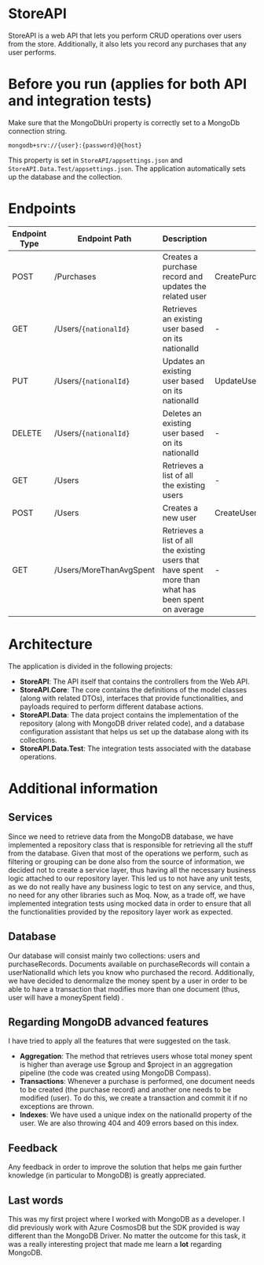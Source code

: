 # StoreAPI

StoreAPI is a web API that lets you perform CRUD operations over users from the store. Additionally, it also lets you record any purchases that any user performs.

# Before you run (applies for both API and integration tests)

Make sure that the MongoDbUri property is correctly set to a MongoDb connection string.
```
mongodb+srv://{user}:{password}@{host}
```
This property is set in `StoreAPI/appsettings.json` and `StoreAPI.Data.Test/appsettings.json`.
The application automatically sets up the database and the collection.

# Endpoints
| Endpoint Type | Endpoint Path | Description | Body |
| ------------- | ------------- | ----------- | ---- |
| POST | /Purchases | Creates a purchase record and updates the related user | CreatePurchaseRecordPayload |
| GET | /Users/`{nationalId}` | Retrieves an existing user based on its nationalId | - |
| PUT | /Users/`{nationalId}` | Updates an existing user based on its nationalId | UpdateUserPayload |
| DELETE | /Users/`{nationalId}` | Deletes an existing user based on its nationalId | - |
| GET | /Users | Retrieves a list of all the existing users | - |
| POST | /Users | Creates a new user | CreateUserPayload |
| GET | /Users/MoreThanAvgSpent | Retrieves a list of all the existing users that have spent more than what has been spent on average | - |

# Architecture

The application is divided in the following projects:
* **StoreAPI**: The API itself that contains the controllers from the Web API.
* **StoreAPI.Core**: The core contains the definitions of the model classes (along with related DTOs), interfaces that provide functionalities, and payloads required to perform different database actions.
* **StoreAPI.Data**: The data project contains the implementation of the repository (along with MongoDB driver related code), and a database configuration assistant that helps us set up the database along with its collections.
* **StoreAPI.Data.Test**: The integration tests associated with the database operations.

# Additional information
## Services
Since we need to retrieve data from the MongoDB database, we have implemented a repository class that is responsible for retrieving all the stuff from the database. Given that most of the operations we perform, such as filtering or grouping can be done also from the source of information, we decided not to create a service layer, thus having all the necessary business logic attached to our repository layer.
This led us to not have any unit tests, as we do not really have any business logic to test on any service, and thus, no need for any other libraries such as Moq.
Now, as a trade off, we have implemented integration tests using mocked data in order to ensure that all the functionalities provided by the repository layer work as expected.

## Database
Our database will consist mainly two collections: users and purchaseRecords. Documents available on purchaseRecords will contain a userNationalId which lets you know who purchased the record. Additionally, we have decided to denormalize the money spent by a user in order to be able to have a transaction that modifies more than one document (thus, user will have a moneySpent field) .

## Regarding MongoDB advanced features
I have tried to apply all the features that were suggested on the task.

* **Aggregation**: The method that retrieves users whose total money spent is higher than average use $group and $project in an aggregation pipeline (the code was created using MongoDB Compass).
* **Transactions**: Whenever a purchase is performed, one document needs to be created (the purchase record) and another one needs to be modified (user). To do this, we create a transaction and commit it if no exceptions are thrown.
* **Indexes**: We have used a unique index on the nationalId property of the user. We are also throwing 404 and 409 errors based on this index.
 
## Feedback
Any feedback in order to improve the solution that helps me gain further knowledge (in particular to MongoDB) is greatly appreciated.

## Last words
This was my first project where I worked with MongoDB as a developer. I did previously work with Azure CosmosDB but the SDK provided is way different than the MongoDB Driver. No matter the outcome for this task, it was a really interesting project that made me learn a **lot** regarding MongoDB.

